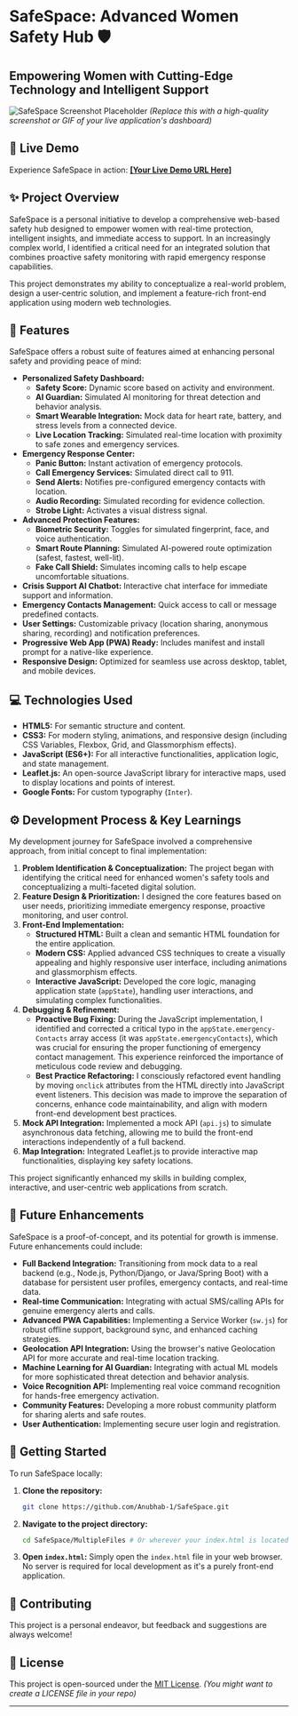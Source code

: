 # SafeSpace: Advanced Women Safety Hub 🛡️

## Empowering Women with Cutting-Edge Technology and Intelligent Support

![SafeSpace Screenshot Placeholder](https://via.placeholder.com/1200x600?text=SafeSpace+Dashboard+Screenshot)
*(Replace this with a high-quality screenshot or GIF of your live application's dashboard)*

## 🚀 Live Demo

Experience SafeSpace in action: [**[Your Live Demo URL Here]**](YOUR_LIVE_DEMO_URL)

## ✨ Project Overview

SafeSpace is a personal initiative to develop a comprehensive web-based safety hub designed to empower women with real-time protection, intelligent insights, and immediate access to support. In an increasingly complex world, I identified a critical need for an integrated solution that combines proactive safety monitoring with rapid emergency response capabilities.

This project demonstrates my ability to conceptualize a real-world problem, design a user-centric solution, and implement a feature-rich front-end application using modern web technologies.

## 🌟 Features

SafeSpace offers a robust suite of features aimed at enhancing personal safety and providing peace of mind:

*   **Personalized Safety Dashboard:**
    *   **Safety Score:** Dynamic score based on activity and environment.
    *   **AI Guardian:** Simulated AI monitoring for threat detection and behavior analysis.
    *   **Smart Wearable Integration:** Mock data for heart rate, battery, and stress levels from a connected device.
    *   **Live Location Tracking:** Simulated real-time location with proximity to safe zones and emergency services.
*   **Emergency Response Center:**
    *   **Panic Button:** Instant activation of emergency protocols.
    *   **Call Emergency Services:** Simulated direct call to 911.
    *   **Send Alerts:** Notifies pre-configured emergency contacts with location.
    *   **Audio Recording:** Simulated recording for evidence collection.
    *   **Strobe Light:** Activates a visual distress signal.
*   **Advanced Protection Features:**
    *   **Biometric Security:** Toggles for simulated fingerprint, face, and voice authentication.
    *   **Smart Route Planning:** Simulated AI-powered route optimization (safest, fastest, well-lit).
    *   **Fake Call Shield:** Simulates incoming calls to help escape uncomfortable situations.
*   **Crisis Support AI Chatbot:** Interactive chat interface for immediate support and information.
*   **Emergency Contacts Management:** Quick access to call or message predefined contacts.
*   **User Settings:** Customizable privacy (location sharing, anonymous sharing, recording) and notification preferences.
*   **Progressive Web App (PWA) Ready:** Includes manifest and install prompt for a native-like experience.
*   **Responsive Design:** Optimized for seamless use across desktop, tablet, and mobile devices.

## 💻 Technologies Used

*   **HTML5:** For semantic structure and content.
*   **CSS3:** For modern styling, animations, and responsive design (including CSS Variables, Flexbox, Grid, and Glassmorphism effects).
*   **JavaScript (ES6+):** For all interactive functionalities, application logic, and state management.
*   **Leaflet.js:** An open-source JavaScript library for interactive maps, used to display locations and points of interest.
*   **Google Fonts:** For custom typography (`Inter`).

## ⚙️ Development Process & Key Learnings

My development journey for SafeSpace involved a comprehensive approach, from initial concept to final implementation:

1.  **Problem Identification & Conceptualization:** The project began with identifying the critical need for enhanced women's safety tools and conceptualizing a multi-faceted digital solution.
2.  **Feature Design & Prioritization:** I designed the core features based on user needs, prioritizing immediate emergency response, proactive monitoring, and user control.
3.  **Front-End Implementation:**
    *   **Structured HTML:** Built a clean and semantic HTML foundation for the entire application.
    *   **Modern CSS:** Applied advanced CSS techniques to create a visually appealing and highly responsive user interface, including animations and glassmorphism effects.
    *   **Interactive JavaScript:** Developed the core logic, managing application state (`appState`), handling user interactions, and simulating complex functionalities.
4.  **Debugging & Refinement:**
    *   **Proactive Bug Fixing:** During the JavaScript implementation, I identified and corrected a critical typo in the `appState.emergency-Contacts` array access (it was `appState.emergencyContacts`), which was crucial for ensuring the proper functioning of emergency contact management. This experience reinforced the importance of meticulous code review and debugging.
    *   **Best Practice Refactoring:** I consciously refactored event handling by moving `onclick` attributes from the HTML directly into JavaScript event listeners. This decision was made to improve the separation of concerns, enhance code maintainability, and align with modern front-end development best practices.
5.  **Mock API Integration:** Implemented a mock API (`api.js`) to simulate asynchronous data fetching, allowing me to build the front-end interactions independently of a full backend.
6.  **Map Integration:** Integrated Leaflet.js to provide interactive map functionalities, displaying key safety locations.

This project significantly enhanced my skills in building complex, interactive, and user-centric web applications from scratch.

## 🔮 Future Enhancements

SafeSpace is a proof-of-concept, and its potential for growth is immense. Future enhancements could include:

*   **Full Backend Integration:** Transitioning from mock data to a real backend (e.g., Node.js, Python/Django, or Java/Spring Boot) with a database for persistent user profiles, emergency contacts, and real-time data.
*   **Real-time Communication:** Integrating with actual SMS/calling APIs for genuine emergency alerts and calls.
*   **Advanced PWA Capabilities:** Implementing a Service Worker (`sw.js`) for robust offline support, background sync, and enhanced caching strategies.
*   **Geolocation API Integration:** Using the browser's native Geolocation API for more accurate and real-time location tracking.
*   **Machine Learning for AI Guardian:** Integrating with actual ML models for more sophisticated threat detection and behavior analysis.
*   **Voice Recognition API:** Implementing real voice command recognition for hands-free emergency activation.
*   **Community Features:** Developing a more robust community platform for sharing alerts and safe routes.
*   **User Authentication:** Implementing secure user login and registration.

## 🚀 Getting Started

To run SafeSpace locally:

1.  **Clone the repository:**
    ```bash
    git clone https://github.com/Anubhab-1/SafeSpace.git
    ```
2.  **Navigate to the project directory:**
    ```bash
    cd SafeSpace/MultipleFiles # Or wherever your index.html is located
    ```
3.  **Open `index.html`:** Simply open the `index.html` file in your web browser. No server is required for local development as it's a purely front-end application.

## 🤝 Contributing

This project is a personal endeavor, but feedback and suggestions are always welcome!

## 📄 License

This project is open-sourced under the [MIT License](LICENSE). *(You might want to create a LICENSE file in your repo)*

---
